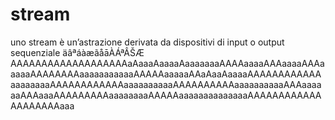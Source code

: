
# stream
uno stream è un’astrazione derivata da dispositivi di input o output sequenziale
äâªáàæãåāÀÁªÂŠÆ
AAAAAAAAAAAAAAAAAAAaAaaaAaaaaAaaaaaaaAAAAaaaaAAAaaaaAAAaaaaaAAAAAAAAaaaaaaaaaaaAAAAAaaaaaAAaAaaAaaaaAAAAAAAAAAAAaaaaaaaaAAAAAAAAAAAAaaaaaaaaaaAAAAAAAAAAaaaaaaaaaaAAAaaaaaaAAAaaaAAAAAAAAAaaaaaaaaAAAAAaaaaaaaaaaaaaaAAAAAAAAAAAAAAAAAAAAaaa